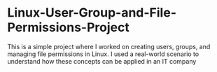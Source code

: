 # Linux-User-Group-and-File-Permissions-Project
This is a simple project where I worked on creating users, groups, and managing file permissions in Linux. I used a real-world scenario to understand how these concepts can be applied in an IT company
